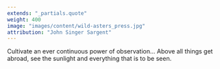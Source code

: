 ```yaml
---
extends: "_partials.quote"
weight: 400
image: "images/content/wild-asters_press.jpg"
attribution: "John Singer Sargent"
---
```


Cultivate an ever continuous power of observation... Above all things get abroad, see the sunlight and everything that is to be seen.
